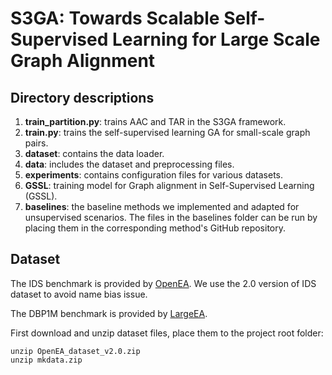 # S3GA: Towards Scalable Self-Supervised Learning for Large Scale Graph Alignment

## Directory descriptions

1. **train_partition.py**: trains AAC and TAR in the S3GA framework.
2. **train.py**: trains the self-supervised learning GA for small-scale graph pairs.
3. **dataset**: contains the data loader.
4. **data**: includes the dataset and preprocessing files.
5. **experiments**: contains configuration files for various datasets.
6. **GSSL**: training model for Graph alignment in Self-Supervised Learning (GSSL).
7. **baselines**: the baseline methods we implemented and adapted for unsupervised scenarios. The files in the baselines folder can be run by placing them in the corresponding method's GitHub repository.


## Dataset 

The IDS benchmark is provided by [OpenEA](https://github.com/nju-websoft/OpenEA). 
We use the 2.0 version of IDS dataset to avoid name bias issue.

The DBP1M benchmark is provided by [LargeEA](https://github.com/ZJU-DAILY/LargeEA).

First download and unzip dataset files, place them to the project root folder:

    unzip OpenEA_dataset_v2.0.zip
    unzip mkdata.zip

